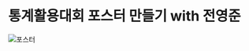 # 통계활용대회 포스터 만들기 with 전영준

![포스터](https://github.com/minecode0606/Statistics_poster_2023/blob/master/poster.png?raw=true)
